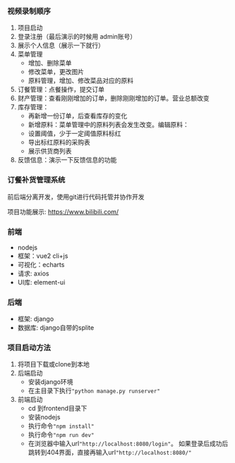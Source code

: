 ### 视频录制顺序
1. 项目启动
2. 登录注册（最后演示的时候用 admin账号）
3. 展示个人信息（展示一下就行）
4. 菜单管理
   - 增加、删除菜单
   - 修改菜单，更改图片
   - 原料管理，增加、修改菜品对应的原料
5. 订餐管理：点餐操作，提交订单
6. 财产管理：查看刚刚增加的订单，删除刚刚增加的订单。营业总额改变
7. 库存管理：
    - 再新增一份订单，后查看库存的变化
    - 新增原料：菜单管理中的原料列表会发生改变。编辑原料：
    - 设置阈值，少于一定阈值原料标红
    - 导出标红原料的采购表
    - 展示供货商列表
8. 反馈信息：演示一下反馈信息的功能



### 订餐补货管理系统
前后端分离开发，使用git进行代码托管并协作开发

项目功能展示: https://www.bilibili.com/
### 前端
- nodejs
- 框架：vue2 cli+js
- 可视化：echarts
- 请求: axios
- UI库: element-ui
### 后端
- 框架: django
- 数据库: django自带的splite

### 项目启动方法
1. 将项目下载或clone到本地
2. 后端启动
   - 安装django环境
   - 在主目录下执行`"python manage.py runserver"`
3. 前端启动
   - cd 到frontend目录下
   - 安装nodejs
   - 执行命令`"npm install"`
   - 执行命令`"npm run dev"`
   - 在浏览器中输入url`"http://localhost:8080/login"`。
     如果登录后成功后跳转到404界面，直接再输入url`"http://localhost:8080/"`


